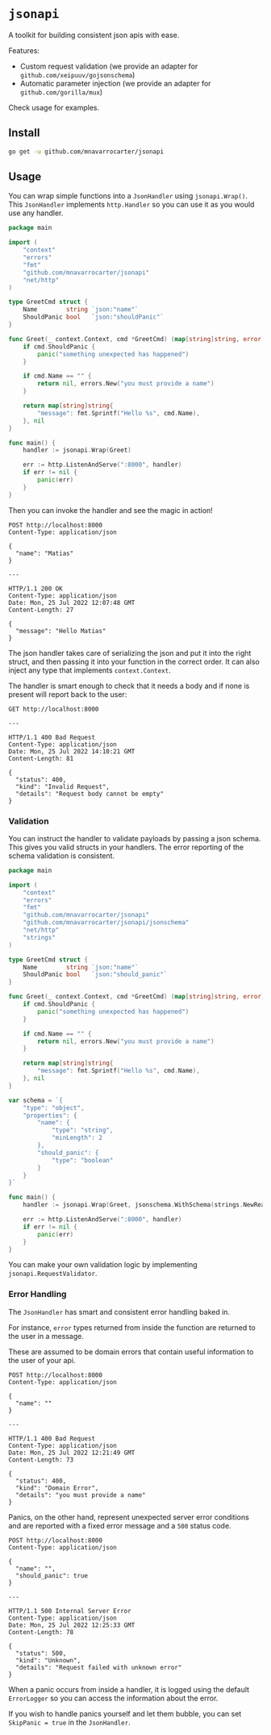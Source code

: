 `jsonapi`
=========

A toolkit for building consistent json apis with ease.

Features:
- Custom request validation (we provide an adapter for `github.com/xeipuuv/gojsonschema`)
- Automatic parameter injection (we provide an adapter for `github.com/gorilla/mux`)

Check usage for examples.

## Install

```bash
go get -u github.com/mnavarrocarter/jsonapi
```

## Usage

You can wrap simple functions into a `JsonHandler` using `jsonapi.Wrap()`. This `JsonHandler` implements
`http.Handler` so you can use it as you would use any handler.

```go
package main

import (
	"context"
	"errors"
	"fmt"
	"github.com/mnavarrocarter/jsonapi"
	"net/http"
)

type GreetCmd struct {
	Name        string `json:"name"`
	ShouldPanic bool   `json:"shouldPanic"`
}

func Greet(_ context.Context, cmd *GreetCmd) (map[string]string, error) {
	if cmd.ShouldPanic {
		panic("something unexpected has happened")
	}

	if cmd.Name == "" {
		return nil, errors.New("you must provide a name")
	}

	return map[string]string{
		"message": fmt.Sprintf("Hello %s", cmd.Name),
	}, nil
}

func main() {
	handler := jsonapi.Wrap(Greet)

	err := http.ListenAndServe(":8000", handler)
	if err != nil {
		panic(err)
	}
}
```

Then you can invoke the handler and see the magic in action!

```text
POST http://localhost:8000
Content-Type: application/json

{
  "name": "Matias"
}

---

HTTP/1.1 200 OK
Content-Type: application/json
Date: Mon, 25 Jul 2022 12:07:48 GMT
Content-Length: 27

{
  "message": "Hello Matias"
}
```

The json handler takes care of serializing the json and put it into the right struct, and then passing it into your
function in the correct order. It can also inject any type that implements `context.Context`.

The handler is smart enough to check that it needs a body and if none is present will report back to the user:

```text
GET http://localhost:8000

---

HTTP/1.1 400 Bad Request
Content-Type: application/json
Date: Mon, 25 Jul 2022 14:10:21 GMT
Content-Length: 81

{
  "status": 400,
  "kind": "Invalid Request",
  "details": "Request body cannot be empty"
}
```

### Validation

You can instruct the handler to validate payloads by passing a json schema. This gives you valid structs in your
handlers. The error reporting of the schema validation is consistent.

```go
package main

import (
	"context"
	"errors"
	"fmt"
	"github.com/mnavarrocarter/jsonapi"
	"github.com/mnavarrocarter/jsonapi/jsonschema"
	"net/http"
	"strings"
)

type GreetCmd struct {
	Name        string `json:"name"`
	ShouldPanic bool   `json:"should_panic"`
}

func Greet(_ context.Context, cmd *GreetCmd) (map[string]string, error) {
	if cmd.ShouldPanic {
		panic("something unexpected has happened")
	}

	if cmd.Name == "" {
		return nil, errors.New("you must provide a name")
	}

	return map[string]string{
		"message": fmt.Sprintf("Hello %s", cmd.Name),
	}, nil
}

var schema = `{
    "type": "object",
    "properties": {
        "name": {
            "type": "string",
            "minLength": 2
        },
        "should_panic": {
            "type": "boolean"
        }
    }
}`

func main() {
	handler := jsonapi.Wrap(Greet, jsonschema.WithSchema(strings.NewReader(schema)))

	err := http.ListenAndServe(":8000", handler)
	if err != nil {
		panic(err)
	}
}
```

You can make your own validation logic by implementing `jsonapi.RequestValidator`.

### Error Handling

The `JsonHandler` has smart and consistent error handling baked in.

For instance, `error` types returned from inside the function are returned to the user in a message.

These are assumed to be domain errors that contain useful information to the user of your api.

```text
POST http://localhost:8000
Content-Type: application/json

{
  "name": ""
}

---

HTTP/1.1 400 Bad Request
Content-Type: application/json
Date: Mon, 25 Jul 2022 12:21:49 GMT
Content-Length: 73

{
  "status": 400,
  "kind": "Domain Error",
  "details": "you must provide a name"
}
```

Panics, on the other hand, represent unexpected server error conditions and are reported with a fixed error
message and a `500` status code.

```text
POST http://localhost:8000
Content-Type: application/json

{
  "name": "",
  "should_panic": true
}

---

HTTP/1.1 500 Internal Server Error
Content-Type: application/json
Date: Mon, 25 Jul 2022 12:25:33 GMT
Content-Length: 78

{
  "status": 500,
  "kind": "Unknown",
  "details": "Request failed with unknown error"
}
```

When a panic occurs from inside a handler, it is logged using the default `ErrorLogger` so you can access
the information about the error.

If you wish to handle panics yourself and let them bubble, you can set `SkipPanic = true` in the `JsonHandler`.